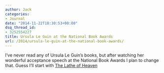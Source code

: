```yaml
---
author: Jack
categories:
- Journal
date: "2014-11-22T18:30:53+00:00"
dsq_thread_id:
- 3252554227
title: Ursula Le Guin at the National Book Awards
url: /2014/ursula-le-guin-at-the-national-book-awards/
---
```


<span class="embed-youtube" style="text-align:center; display: block;"></span>

I’ve never read any of Ursula Le Guin’s books, but after watching her wonderful acceptance speech at the National Book Awards I plan to change that. Guess I’ll start with [The Lathe of Heaven][1]

 [1]: http://www.amazon.com/The-Lathe-Of-Heaven-Novel/dp/1416556966